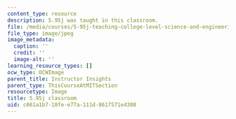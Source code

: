 ```yaml
---
content_type: resource
description: 5.95j was taught in this classroom.
file: /media/courses/5-95j-teaching-college-level-science-and-engineering-fall-2015/c061a1b718fee77a111d8617571e4308_5-95-classroom.jpg
file_type: image/jpeg
image_metadata:
  caption: ''
  credit: ''
  image-alt: ''
learning_resource_types: []
ocw_type: OCWImage
parent_title: Instructor Insights
parent_type: ThisCourseAtMITSection
resourcetype: Image
title: 5.95j classroom
uid: c061a1b7-18fe-e77a-111d-8617571e4308
---
```

